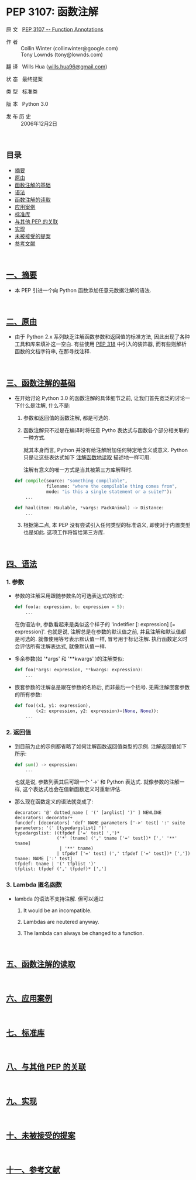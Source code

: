 # PEP 3107: 函数注解

原 文 &nbsp; [PEP 3107 -- Function Annotations](https://www.python.org/dev/peps/pep-3107/)

<dl>
    <dt>作 者</dt>
    <dd>
        Collin Winter (collinwinter@google.com) <br> 
        Tony Lownds (tony@lownds.com) <br>
    </dd>
</dl>

翻 译 &nbsp; Wills Hua (wills.hua96@gmail.com)

状 态 &nbsp; 最终提案

类 型 &nbsp; 标准类

版 本 &nbsp; Python 3.0

<dl>
    <dt>发 布 历 史</dt>
    <dd>
        2006年12月2日 
    </dt>
</dl>

<br>

## 目录

- [摘要](#chapter-1) <div id="content-1">
- [原由](#chapter-2) <div id="content-2">
- [函数注解的基础](#chapter-3) <div id="content-3">
- [语法](#chapter-4) <div id="content-4">
- [函数注解的读取](#chapter-5) <div id="content-5">
- [应用案例](#chapter-6) <div id="content-6">
- [标准库](#chapter-7) <div id="content-7">
- [与其他 PEP 的关联](#chapter-8) <div id="content-8">
- [实现](#chapter-9) <div id="content-9">
- [未被接受的提案](#chapter-10) <div id="content-10">
- [参考文献](#chapter-11) <div id="content-11">

<br>
<!-- <div class="page"/> -->

## <div id="chapter-1"> [一、摘要](#content-1) 

* 本 PEP 引进一个向 Python 函数添加任意元数据注解的语法.

<br>
<!-- <div class="page"/> -->

## <div id="chapter-2"> [二、原由](#content-2) 

* 由于 Python 2.x 系列缺乏注解函数参数和返回值的标准方法, 因此出现了各种工具和库来填补这一空白. 有些使用 [PEP 318](https://www.python.org/dev/peps/pep-0318/) 中引入的装饰器, 而有些则解析函数的文档字符串, 在那寻找注释. 

<br>
<!-- <div class="page"/> -->

## <div id="chapter-3"> [三、函数注解的基础](#content-3) 

* 在开始讨论 Python 3.0 的函数注解的具体细节之前, 让我们首先宽泛的讨论一下什么是注解, 什么不是: 

    1. 参数和返回值的函数注解, 都是可选的.

    2. 函数注解只不过是在编译时将任意 Pytho 表达式与函数各个部分相关联的一种方式.

       就其本身而言, Python 并没有给注解附加任何特定地含义或意义. Python 只是让这些表达式如下 [注解函数地读取](#content-5) 描述地一样可用.

       注解有意义的唯一方式是当其被第三方库解释时. 

    ```Python
    def compile(source: "something compilable", 
                filename: "where the compilable thing comes from",
                mode: "is this a single statement or a suite?"):
        ...
    ```
       
    ```Python
    def haul(item: Haulable, *vargs: PackAnimal) -> Distance:
        ...
    ```


    3. 根据第二点, 本 PEP 没有尝试引入任何类型的标准语义, 即使对于内置类型也是如此. 这项工作将留给第三方库.

<br>
<!-- <div class="page"/> -->

## <div id="chapter-4"> [四、语法](#content-4) 

### 1. 参数

* 参数的注解采用跟随参数名的可选表达式的形式: 
    ```Python
    def foo(a: expression, b: expression = 5):
        ...
    ```
  
  在伪语法中, 参数看起来是类似这个样子的 'indetifier [: expression] [= expression]'. 也就是说, 注解总是在参数的默认值之前, 并且注解和默认值都是可选的. 就像使用等号表示默认值一样, 冒号用于标记注解. 执行函数定义时会评估所有注解表达式, 就像默认值一样.

* 多余参数(如 '*args' 和 '**kwargs' )的注解类似:
    ```Python
    def foo(*args: expression, **kwargs: expression):
        ...
    ```

* 嵌套参数的注解总是跟在参数的名称后, 而非最后一个括号. 无需注解嵌套参数的所有参数:
    ```Python
    def foo((x1, y1: expression),
            (x2: expression, y2: expression)=(None, None)):
        ...
    ```

### 2. 返回值

* 到目前为止的示例都省略了如何注解函数返回值类型的示例. 注解返回值如下所示:
    ```Python
    def sum() -> expression:
        ...
    ```

  也就是说, 参数列表其后可跟一个 '->' 和 Python 表达式. 就像参数的注解一样, 这个表达式也会在值新函数定义时重新评估.

* 那么现在函数定义的语法就变成了:
    ```text
    decorator: '@' dotted_name [ '(' [arglist] ')' ] NEWLINE
    decorators: decorator+
    funcdef: [decorators] 'def' NAME parameters ['->' test] ':' suite
    parameters: '(' [typedargslist] ')'
    typedargslist: ((tfpdef ['=' test] ',')*
                    ('*' [tname] (',' tname ['=' test])* [',' '**' tname]
                     | '**' tname)
                    | tfpdef ['=' test] (',' tfpdef ['=' test])* [','])
    tname: NAME [':' test]
    tfpdef: tname | '(' tfplist ')'
    tfplist: tfpdef (',' tfpdef)* [',']
    ```

### 3. Lambda 匿名函数

* lambda 的语法不支持注解. 但可以通过

    1. It would be an incompatible.

    2. Lambdas are neutered anyway.

    3. The lambda can always be changed to a function.

<br>
<!-- <div class="page"/> -->

## <div id="chapter-5"> [五、函数注解的读取](#content-5) 

<br>
<!-- <div class="page"/> -->

## <div id="chapter-6"> [六、应用案例](#content-6) 

<br>
<!-- <div class="page"/> -->

## <div id="chapter-7"> [七、标准库](#content-7) 

<br>
<!-- <div class="page"/> -->

## <div id="chapter-8"> [八、与其他 PEP 的关联](#content-8) 

<br>
<!-- <div class="page"/> -->

## <div id="chapter-9"> [九、实现](#content-9) 

<br>
<!-- <div class="page"/> -->

## <div id="chapter-10"> [十、未被接受的提案](#content-10) 

<br>
<!-- <div class="page"/> -->

## <div id="chapter-11"> [十一、参考文献](#content-11) 